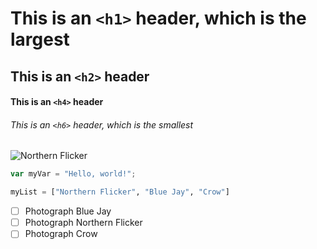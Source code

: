 # This is an `<h1>` header, which is the largest

## This is an `<h2>` header

#### This is an `<h4>` header

###### This is an `<h6>` header, which is the smallest

![Northern Flicker](https://birdingbnb.com/wp-content/uploads/2020/10/Northern-flicker-Melanie-Wu.jpg)

``` javascript
var myVar = "Hello, world!";
```

``` python
myList = ["Northern Flicker", "Blue Jay", "Crow"]
```

- [ ] Photograph Blue Jay
- [ ] Photograph Northern Flicker
- [ ] Photograph Crow
